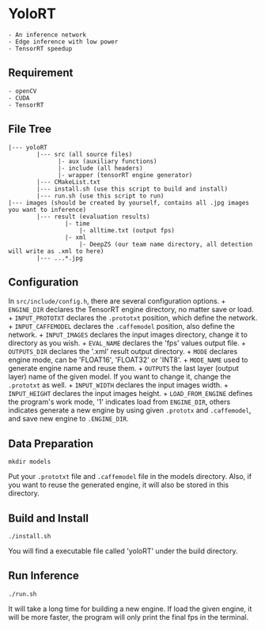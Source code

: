 # YoloRT
	- An inference network
	- Edge inference with low power
	- TensorRT speedup

## Requirement
	- openCV
	- CUDA
	- TensorRT

## File Tree
	|--- yoloRT	
			|--- src (all source files)
				  |- aux (auxiliary functions)
				  |- include (all headers)
				  |- wrapper (tensorRT engine generator)
			|--- CMakeList.txt
			|--- install.sh (use this script to build and install)
			|--- run.sh (use this script to run)
	|--- images (should be created by yourself, contains all .jpg images you want to inference)
			|--- result (evaluation results)
					|- time
						|- alltime.txt (output fps)
					|- xml
						|- DeepZS (our team name directory, all detection will write as .xml to here)
			|--- ...*.jpg

## Configuration

In `src/include/config.h`, there are several configuration options.
	+ `ENGINE_DIR` declares the TensorRT engine directory, no matter save or load.
	+ `INPUT_PROTOTXT` declares the `.prototxt` position, which define the network.
	+ `INPUT_CAFFEMODEL` declares the `.caffemodel` position, also define the network.
	+ `INPUT_IMAGES` declares the input images directory, change it to directory as you wish.
	+ `EVAL_NAME` declares the 'fps' values output file.
	+ `OUTPUTS_DIR` declares the '.xml' result output directory.
	+ `MODE` declares engine mode, can be 'FLOAT16', 'FLOAT32' or 'INT8'.
	+ `MODE_NAME` used to generate engine name and reuse them.
	+ `OUTPUTS` the last layer (output layer) name of the given model. If you want to change it, change the `.prototxt` as well.
	+ `INPUT_WIDTH` declares the input images width.
	+ `INPUT_HEIGHT` declares the input images height.
	+ `LOAD_FROM_ENGINE` defines the program's work mode, '1' indicates load from `ENGINE_DIR`, others indicates generate a new engine by using given `.prototx` and `.caffemodel`, and save new engine to `.ENGINE_DIR`.

## Data Preparation 

```
mkdir models
```

Put your `.prototxt` file and `.caffemodel` file in the models directory.
Also, if you want to reuse the generated engine, it will also be stored in this directory.

## Build and Install

```
./install.sh
```  

You will find a executable file called 'yoloRT' under the build directory.

## Run Inference

```
./run.sh
```

It will take a long time for building a new engine.
If load the given engine, it will be more faster, the program will only print the final fps in the terminal.

